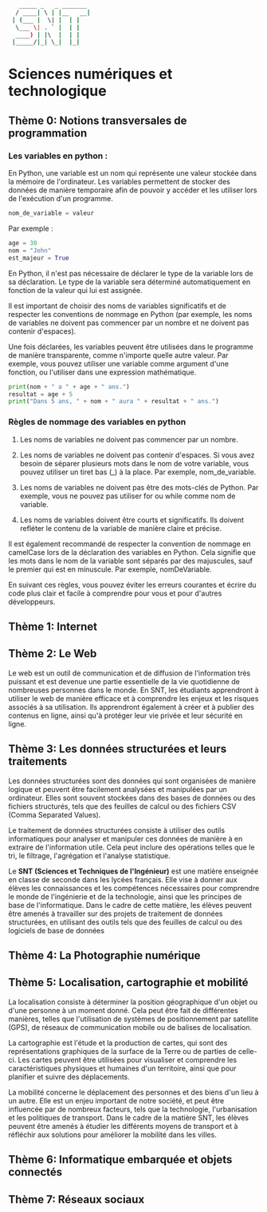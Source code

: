 ```sh
   _____ _   _ _______ 
  / ____| \ | |__   __|
 | (___ |  \| |  | |   
  \___ \| . ` |  | |   
  ____) | |\  |  | |   
 |_____/|_| \_|  |_|   
```                       
# Sciences numériques et technologique

## Thème 0: Notions transversales de programmation
### Les variables en python :
En Python, une variable est un nom qui représente une valeur stockée dans la mémoire de l'ordinateur. Les variables permettent de stocker des données de manière temporaire afin de pouvoir y accéder et les utiliser lors de l'exécution d'un programme.
```python
nom_de_variable = valeur
```
Par exemple :
```python
age = 30
nom = "John"
est_majeur = True
```
En Python, il n'est pas nécessaire de déclarer le type de la variable lors de sa déclaration. Le type de la variable sera déterminé automatiquement en fonction de la valeur qui lui est assignée.

Il est important de choisir des noms de variables significatifs et de respecter les conventions de nommage en Python (par exemple, les noms de variables ne doivent pas commencer par un nombre et ne doivent pas contenir d'espaces).

Une fois déclarées, les variables peuvent être utilisées dans le programme de manière transparente, comme n'importe quelle autre valeur. Par exemple, vous pouvez utiliser une variable comme argument d'une fonction, ou l'utiliser dans une expression mathématique.
```python
print(nom + " a " + age + " ans.")
resultat = age + 5
print("Dans 5 ans, " + nom + " aura " + resultat + " ans.")

```
### Règles de nommage des variables en python
1. Les noms de variables ne doivent pas commencer par un nombre.

2. Les noms de variables ne doivent pas contenir d'espaces. Si vous avez besoin de séparer plusieurs mots dans le nom de votre variable, vous pouvez utiliser un tiret bas (_) à la place. Par exemple, nom_de_variable.

3. Les noms de variables ne doivent pas être des mots-clés de Python. Par exemple, vous ne pouvez pas utiliser for ou while comme nom de variable.

4. Les noms de variables doivent être courts et significatifs. Ils doivent refléter le contenu de la variable de manière claire et précise.

Il est également recommandé de respecter la convention de nommage en camelCase lors de la déclaration des variables en Python. Cela signifie que les mots dans le nom de la variable sont séparés par des majuscules, sauf le premier qui est en minuscule. Par exemple, nomDeVariable.

En suivant ces règles, vous pouvez éviter les erreurs courantes et écrire du code plus clair et facile à comprendre pour vous et pour d'autres développeurs.





## Thème 1: Internet

## Thème 2: Le Web
Le web est un outil de communication et de diffusion de l'information très puissant et est devenue une partie essentielle de la vie quotidienne de nombreuses personnes dans le monde. En SNT, les étudiants apprendront à utiliser le web de manière efficace et à comprendre les enjeux et les risques associés à sa utilisation. Ils apprendront également à créer et à publier des contenus en ligne, ainsi qu'à protéger leur vie privée et leur sécurité en ligne.


## Thème 3: Les données structurées et leurs traitements
  Les données structurées sont des données qui sont organisées de manière logique et peuvent être facilement analysées et manipulées par un ordinateur. Elles sont souvent stockées dans des bases de données ou des fichiers structurés, tels que des feuilles de calcul ou des fichiers CSV (Comma Separated Values).

Le traitement de données structurées consiste à utiliser des outils informatiques pour analyser et manipuler ces données de manière à en extraire de l'information utile. Cela peut inclure des opérations telles que le tri, le filtrage, l'agrégation et l'analyse statistique.

Le **SNT (Sciences et Techniques de l'Ingénieur)** est une matière enseignée en classe de seconde dans les lycées français. Elle vise à donner aux élèves les connaissances et les compétences nécessaires pour comprendre le monde de l'ingénierie et de la technologie, ainsi que les principes de base de l'informatique. Dans le cadre de cette matière, les élèves peuvent être amenés à travailler sur des projets de traitement de données structurées, en utilisant des outils tels que des feuilles de calcul ou des logiciels de base de données
## Thème 4: La Photographie numérique

## Thème 5: Localisation, cartographie et mobilité
La localisation consiste à déterminer la position géographique d'un objet ou d'une personne à un moment donné. Cela peut être fait de différentes manières, telles que l'utilisation de systèmes de positionnement par satellite (GPS), de réseaux de communication mobile ou de balises de localisation.

La cartographie est l'étude et la production de cartes, qui sont des représentations graphiques de la surface de la Terre ou de parties de celle-ci. Les cartes peuvent être utilisées pour visualiser et comprendre les caractéristiques physiques et humaines d'un territoire, ainsi que pour planifier et suivre des déplacements.

La mobilité concerne le déplacement des personnes et des biens d'un lieu à un autre. Elle est un enjeu important de notre société, et peut être influencée par de nombreux facteurs, tels que la technologie, l'urbanisation et les politiques de transport. Dans le cadre de la matière SNT, les élèves peuvent être amenés à étudier les différents moyens de transport et à réfléchir aux solutions pour améliorer la mobilité dans les villes.
## Thème 6: Informatique embarquée et objets connectés

## Thème 7: Réseaux sociaux

